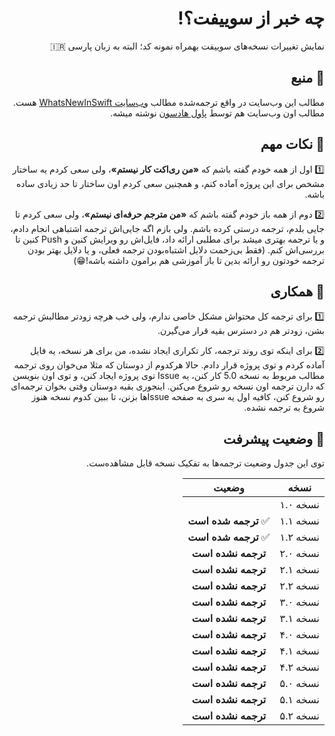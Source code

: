 <div dir='rtl'>

# چه خبر از سوییفت؟!

نمایش تغییرات نسخه‌های سوییفت بهمراه نمونه کد؛ البته به زبان پارسی 🇮🇷

## 📖 منبع

مطالب این وب‌سایت در واقع ترجمه‌شده مطالب [وب‌سایت WhatsNewInSwift](https://www.whatsnewinswift.com/) هست. مطالب اون وب‌سایت هم توسط [پاول هادسون](https://twitter.com/twostraws) نوشته میشه.

## 🤪 نکات مهم

1️⃣ اول از همه خودم گفته باشم که **«من ری‌اکت کار نیستم»**، ولی سعی کردم یه ساختار مشخص برای این پروژه آماده کنم، و همچنین سعی کردم اون ساختار تا حد زیادی ساده باشه.

2️⃣ دوم از همه باز خودم گفته باشم که **«من مترجم حرفه‌ای نیستم»**، ولی سعی کردم تا جایی بلدم، ترجمه درستی کرده باشم. ولی بازم اگه جایی‌اش ترجمه اشتباهی انجام دادم، و یا ترجمه بهتری میشد برای مطلبی ارائه داد، فایل‌اش رو ویرایش کنین و Push کنین تا بررسی‌اش کنم. (فقط بی‌زحمت دلایل اشتباه‌بودن ترجمه فعلی، و یا دلایل بهتر بودن ترجمه خودتون رو ارائه بدین تا باز آموزشی هم برامون داشته باشه!😁)

## 🤝 همکاری

1️⃣ برای ترجمه کل محتواش مشکل خاصی ندارم، ولی خب هرچه زودتر مطالبش ترجمه بشن، زودتر هم در دسترس بقیه قرار می‌گیرن. 

2️⃣ برای اینکه توی روند ترجمه، کار تکراری ایجاد نشده، من برای هر نسخه، یه فایل آماده کردم و توی پروژه قرار دادم. حالا هرکدوم از دوستان که مثلا می‌خوان روی ترجمه مطالب مربوط به نسخه 5.0 کار کنن، یه Issue توی پروژه ایجاد کنن، و توی اون بنویسن که دارن ترجمه اون نسخه رو شروع می‌کنن. اینجوری بقیه دوستان وقتی بخوان ترجمه‌ای رو شروع کنن، کافیه اول یه سری به صفحه Issueها بزنن، تا ببین کدوم نسخه هنوز شروع به ترجمه نشده.

## 📏 وضعیت پیشرفت

توی این جدول وضعیت ترجمه‌ها به تفکیک نسخه قابل مشاهده‌ست.

| نسخه        | وضعیت           |
|:-------------:|:-------------:|
| نسخه ۱.۰ ||
| نسخه ۱.۱ | ✅ **ترجمه شده است**|
| نسخه ۱.۲ | ✅ **ترجمه شده است**|
| نسخه ۲.۰ | **ترجمه نشده است**|
| نسخه ۲.۱ | **ترجمه نشده است**|
| نسخه ۲.۲ | **ترجمه نشده است**|
| نسخه ۳.۰ | **ترجمه نشده است**|
| نسخه ۳.۱ | **ترجمه نشده است**|
| نسخه ۴.۰ | **ترجمه نشده است**|
| نسخه ۴.۱ | **ترجمه نشده است**|
| نسخه ۴.۲ | **ترجمه نشده است**|
| نسخه ۵.۰ | **ترجمه نشده است**|
| نسخه ۵.۱ | **ترجمه نشده است**|
| نسخه ۵.۲ | **ترجمه نشده است**|

</div>